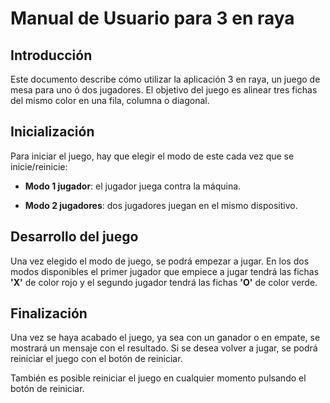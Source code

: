 # Manual de Usuario para 3 en raya

## Introducción

Este documento describe cómo utilizar la aplicación 3 en raya, un juego de mesa para uno ó dos jugadores. El objetivo del juego es alinear tres fichas del mismo color en una fila, columna o diagonal.

## Inicialización

Para iniciar el juego, hay que elegir el modo de este cada vez que se inicie/reinicie:

- **Modo 1 jugador**: el jugador juega contra la máquina.

- **Modo 2 jugadores**: dos jugadores juegan en el mismo dispositivo.

## Desarrollo del juego

Una vez elegido el modo de juego, se podrá empezar a jugar. En los dos modos disponibles el primer jugador que empiece a jugar tendrá las fichas **'X'** de color rojo y el segundo jugador tendrá las fichas **'O'** de color verde.

## Finalización

Una vez se haya acabado el juego, ya sea con un ganador o en empate, se mostrará un mensaje con el resultado. Si se desea volver a jugar, se podrá reiniciar el juego con el botón de reiniciar.

También es posible reiniciar el juego en cualquier momento pulsando el botón de reiniciar.
